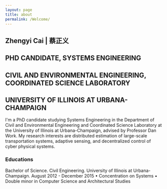 ```yaml
---
layout: page
title: about
permalink: /Welcome/
---
```


## Zhengyi Cai | 蔡正义
## PHD CANDIDATE, SYSTEMS ENGINEERING
## CIVIL AND ENVIRONMENTAL ENGINEERING, COORDINATED SCIENCE LABORATORY
## UNIVERSITY OF ILLINOIS AT URBANA-CHAMPAIGN

I'm a PhD candidate studying Systems Engineering in the Department of Civil and Environmental Engineering and Coordinated Science Laboratory at the University of Illinois at Urbana-Champaign, advised by Professor Dan Work. My research interests are distributed estimation of large-scale transportation systems, adaptive sensing, and decentralized control of cyber physical systems.

### Educations

Bachelor of Science. Civil Engineering. University of Illinois at Urbana-Champaign. August 2012 - December 2015
    • Concentration on Systems
    • Double minor in Computer Science and Architectural Studies
